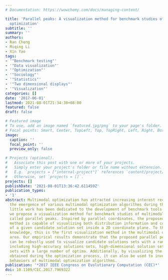 ```yaml
---
# Documentation: https://wowchemy.com/docs/managing-content/

title: 'Parallel peaks: A visualization method for benchmark studies of multimodal
  optimization'
subtitle: ''
summary: ''
authors:
- Ran Cheng
- Miqing Li
- Xin Yao
tags:
- '"Benchmark testing"'
- '"Data visualization"'
- '"Optimization"'
- '"Sociology"'
- '"Statistics"'
- '"Two dimensional displays"'
- '"Visualization"'
categories: []
date: '2017-06-01'
lastmod: 2021-08-01T21:34:39+08:00
featured: false
draft: false

# Featured image
# To use, add an image named `featured.jpg/png` to your page's folder.
# Focal points: Smart, Center, TopLeft, Top, TopRight, Left, Right, BottomLeft, Bottom, BottomRight.
image:
  caption: ''
  focal_point: ''
  preview_only: false

# Projects (optional).
#   Associate this post with one or more of your projects.
#   Simply enter your project's folder or file name without extension.
#   E.g. `projects = ["internal-project"]` references `content/project/deep-learning/index.md`.
#   Otherwise, set `projects = []`.
projects: []
publishDate: '2021-08-01T13:36:42.611459Z'
publication_types:
- '1'
abstract: Multimodal optimization has attracted increasing interest recently. Despite
  the emergence of various multimodal optimization algorithms during the last decade,
  little work has been dedicated to the development of benchmark tools. In this paper,
  we propose a visualization method for benchmark studies of multimodal optimization,
  called parallel peaks. Inspired by parallel coordinates, the proposed parallel peaks
  method is capable of visualizing both distribution information and convergence information
  of a given candidate solution set inside a 2D coordinate plane. To the best of our
  knowledge, this is the first visualization method in the multimodal optimization
  area. Our empirical results demonstrate that the proposed parallel peaks method
  can be robustly used to visualize candidate solutions sets with a range of properties,
  including high-accuracy solutions sets, high-dimensional solution sets and solution
  sets with a large number of optima. Additionally, by visualizing the populations
  obtained during the optimization process, it can also be used to investigate search
  behaviors of multimodal optimization algorithms.
publication: '*2017 IEEE Congress on Evolutionary Computation (CEC)*'
doi: 10.1109/CEC.2017.7969322
---
```

